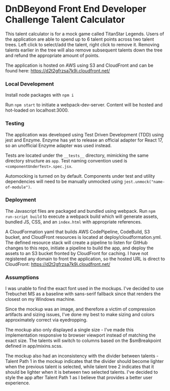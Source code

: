 # DnDBeyond Front End Developer Challenge Talent Calculator
This talent calculator is for a mock game called TitanStar Legends. Users of the application are able to spend up to 6 talent points across two talent trees.
Left click to select/add the talent, right click to remove it. Removing talents earlier in the tree will also remove subsequent talents down the tree and refund the appropriate amount of points.

The application is hosted on AWS using S3 and CloudFront and can be found here: https://d2t2gfrzsa7k9i.cloudfront.net/

### Local Development
Install node packages with ```npm i```

Run ```npm start``` to initiate a webpack-dev-server. Content will be hosted and hot-loaded on localhost:3000.

### Testing
The application was developed using Test Driven Development (TDD) using jest and Enzyme. Enzyme has yet to release an official adapter for React 17, so an unofficial Enzyme adapter was used instead.

Tests are located under the `__tests__` directory, mimicking the same directory structure as `app`. Test naming convention used is `<componentUnderTest>.spec.jsx`.

Automocking is turned on by default. Components under test and utility dependencies will need to be manually unmocked using `jest.unmock("name-of-module")`.

### Deployment
The Javascript files are packaged and bundled using webpack. Run ```npm run-script build``` to execute a webpack build which will generate assets, bundled JS, CSS, and an ```index.html``` with appropriate references.

A CloudFormation yaml that builds AWS CodePipeline, CodeBuild, S3 bucket, and CloudFront resources is located at deploy/cloudformation.yml. The defined resource stack will create a pipeline to listen for GitHub changes to this repo, initiate a pipeline to build the app, and deploy the assets to an S3 bucket fronted by CloudFront for caching.
I have not registered any domain to front the application, so the hosted URL is direct to CloudFront: https://d2t2gfrzsa7k9i.cloudfront.net/


### Assumptions
I was unable to find the exact font used in the mockups. I've decided to use Trebuchet MS as a baseline with sans-serif fallback since that renders the closest on my Windows machine.

Since the mockup was an image, and therefore a victim of compression artifacts and sizing issues, I've done my best to make sizing and colors approximately correct via eyedropping.

The mockup also only displayed a single size - I've made this implementation responsive to browser viewport instead of matching the exact size. The talents will switch to columns based on the $smBreakpoint defined in app/mixins.scss.

The mockup also had an inconsistency with the divider between talents - Talent Path 1 in the mockup indicates that the divider should become lighter when the previous talent is selected, while talent tree 2 indicates that it should be lighter when it is between two selected talents. I've decided to  style the app after Talent Path 1 as I believe that provides a better user experience.

